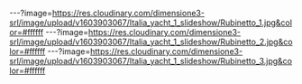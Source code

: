 ---?image=https://res.cloudinary.com/dimensione3-srl/image/upload/v1603903067/Italia_yacht_1_slideshow/Rubinetto_1.jpg&color=#ffffff
---?image=https://res.cloudinary.com/dimensione3-srl/image/upload/v1603903067/Italia_yacht_1_slideshow/Rubinetto_2.jpg&color=#ffffff
---?image=https://res.cloudinary.com/dimensione3-srl/image/upload/v1603903067/Italia_yacht_1_slideshow/Rubinetto_3.jpg&color=#ffffff